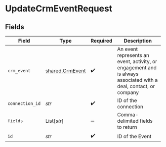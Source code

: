 # UpdateCrmEventRequest


## Fields

| Field                                                                                                           | Type                                                                                                            | Required                                                                                                        | Description                                                                                                     |
| --------------------------------------------------------------------------------------------------------------- | --------------------------------------------------------------------------------------------------------------- | --------------------------------------------------------------------------------------------------------------- | --------------------------------------------------------------------------------------------------------------- |
| `crm_event`                                                                                                     | [shared.CrmEvent](../../models/shared/crmevent.md)                                                              | :heavy_check_mark:                                                                                              | An event represents an event, activity, or engagement and is always associated with a deal, contact, or company |
| `connection_id`                                                                                                 | *str*                                                                                                           | :heavy_check_mark:                                                                                              | ID of the connection                                                                                            |
| `fields`                                                                                                        | List[*str*]                                                                                                     | :heavy_minus_sign:                                                                                              | Comma-delimited fields to return                                                                                |
| `id`                                                                                                            | *str*                                                                                                           | :heavy_check_mark:                                                                                              | ID of the Event                                                                                                 |